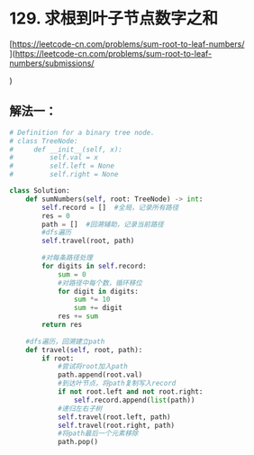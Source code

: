 # 129. 求根到叶子节点数字之和

[https://leetcode-cn.com/problems/sum-root-to-leaf-numbers/  
](https://leetcode-cn.com/problems/sum-root-to-leaf-numbers/submissions/

)

## 解法一：

```python
# Definition for a binary tree node.
# class TreeNode:
#     def __init__(self, x):
#         self.val = x
#         self.left = None
#         self.right = None

class Solution:
    def sumNumbers(self, root: TreeNode) -> int:
        self.record = []  #全局，记录所有路径
        res = 0
        path = []  #回溯辅助，记录当前路径
        #dfs遍历
        self.travel(root, path)
        
        #对每条路径处理
        for digits in self.record:
            sum = 0
            #对路径中每个数，循环移位
            for digit in digits:
                sum *= 10
                sum += digit
            res += sum
        return res
    
    #dfs遍历，回溯建立path
    def travel(self, root, path):
        if root:
        	#尝试将root加入path
            path.append(root.val)
            #到达叶节点，将path复制写入record
            if not root.left and not root.right:
                self.record.append(list(path))
            #递归左右子树
            self.travel(root.left, path)
            self.travel(root.right, path)
            #将path最后一个元素移除
            path.pop()

```

